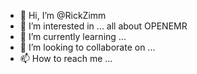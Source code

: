 - 👋 Hi, I’m @RickZimm
- 👀 I’m interested in ... all about OPENEMR
- 🌱 I’m currently learning ...
- 💞️ I’m looking to collaborate on ...
- 📫 How to reach me ...

<!---
RickZimm/RickZimm is a ✨ special ✨ repository because its `README.md` (this file) appears on your GitHub profile.
You can click the Preview link to take a look at your changes.
--->
